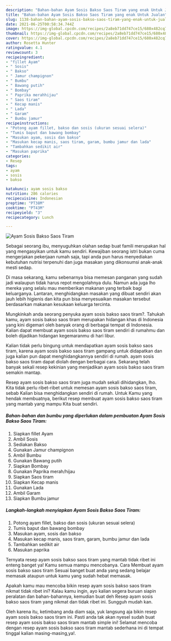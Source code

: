 ```yaml
---
description: "Bahan-bahan Ayam Sosis Bakso Saos Tiram yang enak Untuk Jualan"
title: "Bahan-bahan Ayam Sosis Bakso Saos Tiram yang enak Untuk Jualan"
slug: 1138-bahan-bahan-ayam-sosis-bakso-saos-tiram-yang-enak-untuk-jualan
date: 2021-06-25T00:58:34.744Z
image: https://img-global.cpcdn.com/recipes/2a8eb71dd747ce15/680x482cq70/ayam-sosis-bakso-saos-tiram-foto-resep-utama.jpg
thumbnail: https://img-global.cpcdn.com/recipes/2a8eb71dd747ce15/680x482cq70/ayam-sosis-bakso-saos-tiram-foto-resep-utama.jpg
cover: https://img-global.cpcdn.com/recipes/2a8eb71dd747ce15/680x482cq70/ayam-sosis-bakso-saos-tiram-foto-resep-utama.jpg
author: Rosetta Hunter
ratingvalue: 4.1
reviewcount: 3
recipeingredient:
- "fillet Ayam"
- " Sosis"
- " Bakso"
- " Jamur champignon"
- " Bumbu"
- " Bawang putih"
- " Bombay"
- " Paprika merahhijau"
- " Saos tiram"
- " Kecap manis"
- " Lada"
- " Garam"
- " Bumbu jamur"
recipeinstructions:
- "Potong ayam fillet, bakso dan sosis (ukuran sesuai selera)"
- "Tumis baput dan bawang bombay"
- "Masukan ayam, sosis dan bakso"
- "Masukan kecap manis, saos tiram, garam, bumbu jamur dan lada"
- "Tambahkan sedikit air"
- "Masukan paprika"
categories:
- Resep
tags:
- ayam
- sosis
- bakso

katakunci: ayam sosis bakso 
nutrition: 286 calories
recipecuisine: Indonesian
preptime: "PT38M"
cooktime: "PT43M"
recipeyield: "3"
recipecategory: Lunch

---
```



![Ayam Sosis Bakso Saos Tiram](https://img-global.cpcdn.com/recipes/2a8eb71dd747ce15/680x482cq70/ayam-sosis-bakso-saos-tiram-foto-resep-utama.jpg)

Sebagai seorang ibu, menyuguhkan olahan sedap buat famili merupakan hal yang mengasyikan untuk kamu sendiri. Kewajiban seorang istri bukan cuma mengerjakan pekerjaan rumah saja, tapi anda pun harus menyediakan kebutuhan nutrisi terpenuhi dan juga masakan yang dikonsumsi anak-anak mesti sedap.

Di masa  sekarang, kamu sebenarnya bisa memesan panganan yang sudah jadi walaupun tidak harus repot mengolahnya dulu. Namun ada juga lho mereka yang selalu mau memberikan makanan yang terbaik bagi keluarganya. Lantaran, menghidangkan masakan yang dibuat sendiri akan jauh lebih higienis dan kita pun bisa menyesuaikan masakan tersebut berdasarkan makanan kesukaan keluarga tercinta. 



Mungkinkah anda seorang penyuka ayam sosis bakso saos tiram?. Tahukah kamu, ayam sosis bakso saos tiram merupakan hidangan khas di Indonesia yang kini digemari oleh banyak orang di berbagai tempat di Indonesia. Kalian dapat membuat ayam sosis bakso saos tiram sendiri di rumahmu dan boleh dijadikan hidangan kegemaranmu di hari libur.

Kalian tidak perlu bingung untuk mendapatkan ayam sosis bakso saos tiram, karena ayam sosis bakso saos tiram gampang untuk didapatkan dan juga kalian pun dapat menghidangkannya sendiri di rumah. ayam sosis bakso saos tiram dapat diolah dengan berbagai cara. Sekarang telah banyak sekali resep kekinian yang menjadikan ayam sosis bakso saos tiram semakin mantap.

Resep ayam sosis bakso saos tiram juga mudah sekali dihidangkan, lho. Kita tidak perlu ribet-ribet untuk memesan ayam sosis bakso saos tiram, sebab Kalian bisa menghidangkan sendiri di rumah. Untuk Kamu yang hendak membuatnya, berikut resep membuat ayam sosis bakso saos tiram yang mantab yang mampu Kita buat sendiri.

<!--inarticleads1-->

##### Bahan-bahan dan bumbu yang diperlukan dalam pembuatan Ayam Sosis Bakso Saos Tiram:

1. Siapkan fillet Ayam
1. Ambil  Sosis
1. Sediakan  Bakso
1. Gunakan  Jamur champignon
1. Ambil  Bumbu
1. Gunakan  Bawang putih
1. Siapkan  Bombay
1. Gunakan  Paprika merah/hijau
1. Siapkan  Saos tiram
1. Siapkan  Kecap manis
1. Gunakan  Lada
1. Ambil  Garam
1. Siapkan  Bumbu jamur




<!--inarticleads2-->

##### Langkah-langkah menyiapkan Ayam Sosis Bakso Saos Tiram:

1. Potong ayam fillet, bakso dan sosis (ukuran sesuai selera)
1. Tumis baput dan bawang bombay
1. Masukan ayam, sosis dan bakso
1. Masukan kecap manis, saos tiram, garam, bumbu jamur dan lada
1. Tambahkan sedikit air
1. Masukan paprika




Ternyata resep ayam sosis bakso saos tiram yang mantab tidak ribet ini enteng banget ya! Kamu semua mampu mencobanya. Cara Membuat ayam sosis bakso saos tiram Sesuai banget buat anda yang sedang belajar memasak ataupun untuk kamu yang sudah hebat memasak.

Apakah kamu mau mencoba bikin resep ayam sosis bakso saos tiram nikmat tidak ribet ini? Kalau kamu ingin, ayo kalian segera buruan siapin peralatan dan bahan-bahannya, kemudian buat deh Resep ayam sosis bakso saos tiram yang nikmat dan tidak ribet ini. Sungguh mudah kan. 

Oleh karena itu, ketimbang anda diam saja, yuk langsung aja bikin resep ayam sosis bakso saos tiram ini. Pasti anda tak akan nyesel sudah buat resep ayam sosis bakso saos tiram mantab simple ini! Selamat mencoba dengan resep ayam sosis bakso saos tiram mantab sederhana ini di tempat tinggal kalian masing-masing,ya!.

